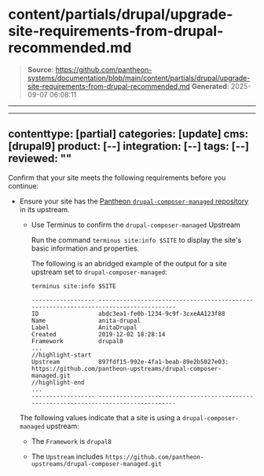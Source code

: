 # content/partials/drupal/upgrade-site-requirements-from-drupal-recommended.md

> **Source**: https://github.com/pantheon-systems/documentation/blob/main/content/partials/drupal/upgrade-site-requirements-from-drupal-recommended.md
> **Generated**: 2025-09-07 06:08:11

---

---
contenttype: [partial]
categories: [update]
cms: [drupal9]
product: [--]
integration: [--]
tags: [--]
reviewed: ""
---

Confirm that your site meets the following requirements before you continue:

- Ensure your site has the [Pantheon `drupal-composer-managed` repository](https://github.com/pantheon-upstreams/drupal-composer-managed) in its upstream.

   - Use Terminus to confirm the `drupal-composer-managed` Upstream

     Run the command `terminus site:info $SITE` to display the site's basic information and properties.

     The following is an abridged example of the output for a site upstream set to `drupal-composer-managed`:

     ```bash{outputLines:2-18}
     terminus site:info $SITE

     ------------------ -------------------------------------------------------------------------------------
     ID                 abdc3ea1-fe0b-1234-9c9f-3cxeAA123f88
     Name               anita-drupal
     Label              AnitaDrupal
     Created            2019-12-02 18:28:14
     Framework          drupal8
     ...
     //highlight-start
     Upstream           897fdf15-992e-4fa1-beab-89e2b5027e03: https://github.com/pantheon-upstreams/drupal-composer-managed.git
     //highlight-end
     ...
     ------------------ -------------------------------------------------------------------------------------
     ```

    The following values indicate that a site is using a `drupal-composer-managed` upstream:

     - The `Framework` is `drupal8`

     - The `Upstream` includes `https://github.com/pantheon-upstreams/drupal-composer-managed.git`
